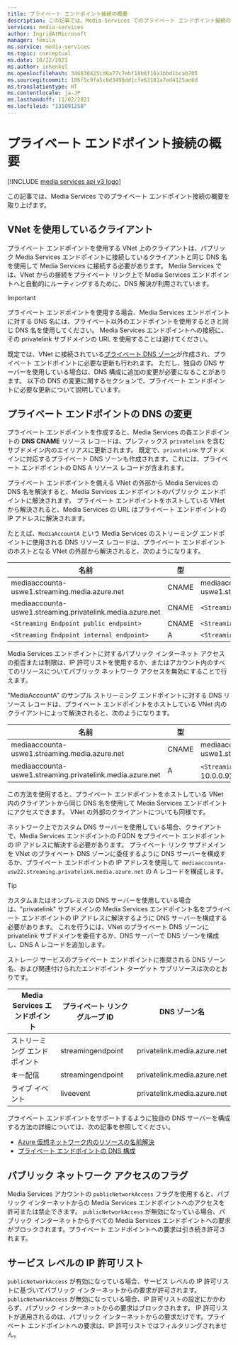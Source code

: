 ```yaml
---
title: プライベート エンドポイント接続の概要
description: この記事では、Media Services でのプライベート エンドポイント接続の概要を取り上げます。
services: media-services
author: IngridAtMicrosoft
manager: femila
ms.service: media-services
ms.topic: conceptual
ms.date: 10/22/2021
ms.author: inhenkel
ms.openlocfilehash: 346630425cd6a77c7ebf18b6f16a1bbd1bcab705
ms.sourcegitcommit: 106f5c9fa5c6d3498dd1cfe63181a7ed4125ae6d
ms.translationtype: HT
ms.contentlocale: ja-JP
ms.lasthandoff: 11/02/2021
ms.locfileid: "131091250"
---
```

# <a name="private-endpoint-connections-overview"></a>プライベート エンドポイント接続の概要

[!INCLUDE [media services api v3 logo](./includes/v3-hr.md)]

この記事では、Media Services でのプライベート エンドポイント接続の概要を取り上げます。

## <a name="clients-using-vnet"></a>VNet を使用しているクライアント

プライベート エンドポイントを使用する VNet 上のクライアントは、パブリック Media Services エンドポイントに接続しているクライアントと同じ DNS 名を使用して Media Services に接続する必要があります。 Media Services では、VNet からの接続をプライベート リンク上で Media Services エンドポイントへと自動的にルーティングするために、DNS 解決が利用されています。

> [!IMPORTANT]
> プライベート エンドポイントを使用する場合、Media Services エンドポイントに対する DNS 名には、プライベート以外のエンドポイントを使用するときと同じ DNS 名を使用してください。 Media Services エンドポイントへの接続に、その privatelink サブドメインの URL を使用することは避けてください。

既定では、VNet に接続されている[プライベート DNS ゾーン](/dns/private-dns-overview)が作成され、プライベート エンドポイントに必要な更新も行われます。 ただし、独自の DNS サーバーを使用している場合は、DNS 構成に追加の変更が必要になることがあります。 以下の DNS の変更に関するセクションで、プライベート エンドポイントに必要な更新について説明しています。

## <a name="dns-changes-for-private-endpoints"></a>プライベート エンドポイントの DNS の変更

プライベート エンドポイントを作成すると、Media Services の各エンドポイントの **DNS CNAME** リソース レコードは、プレフィックス `privatelink` を含むサブドメイン内のエイリアスに更新されます。 既定で、`privatelink` サブドメインに対応するプライベート DNS ゾーンも作成されます。これには、プライベート エンドポイントの DNS A リソース レコードが含まれます。

プライベート エンドポイントを備える VNet の外部から Media Services の DNS 名を解決すると、Media Services エンドポイントのパブリック エンドポイントに解決されます。 プライベート エンドポイントをホストしている VNet から解決されると、Media Services の URL はプライベート エンドポイントの IP アドレスに解決されます。

たとえば、`MediaAccountA` という Media Services のストリーミング エンドポイントに使用される DNS リソース レコードは、プライベート エンドポイントのホストとなる VNet の外部から解決されると、次のようになります。

| 名前 | 型 | 値 |
| ---- | ---- | ----- |
| mediaaccounta-uswe1.streaming.media.azure.net | CNAME | mediaaccounta-uswe1.streaming.privatelink.media.azure.net |
|mediaaccounta-uswe1.streaming.privatelink.media.azure.net | CNAME | `<Streaming Endpoint public endpoint>` |
| `<Streaming Endpoint public endpoint>` | CNAME | `<Streaming Endpoint internal endpoint>` |
| `<Streaming Endpoint internal endpoint>` | A | `<Streaming Endpoint public IP address>` |

Media Services エンドポイントに対するパブリック インターネット アクセスの拒否または制限は、IP 許可リストを使用するか、またはアカウント内のすべてのリソースについてパブリック ネットワーク アクセスを無効にすることで行えます。

"MediaAccountA" のサンプル ストリーミング エンドポイントに対する DNS リソース レコードは、プライベート エンドポイントをホストしている VNet 内のクライアントによって解決されると、次のようになります。

| 名前 | 型 | 値 |
| ---- | ---- | ----- |
| mediaaccounta-uswe1.streaming.media.azure.net | CNAME | mediaaccounta-uswe1.streaming.privatelink.media.azure.net |
|mediaaccounta-uswe1.streaming.privatelink.media.azure.net | A | `<Streaming Endpoint public endpoint>` (例: 10.0.0.9) |

この方法を使用すると、プライベート エンドポイントをホストしている VNet 内のクライアントから同じ DNS 名を使用して Media Services エンドポイントにアクセスできます。 VNet の外部のクライアントについても同様です。

ネットワーク上でカスタム DNS サーバーを使用している場合、クライアントで、Media Services エンドポイントの FQDN をプライベート エンドポイントの IP アドレスに解決する必要があります。 プライベート リンク サブドメインを VNet のプライベート DNS ゾーンに委任するように DNS サーバーを構成するか、プライベート エンドポイントの IP アドレスを使用して  `mediaaccounta-usw22.streaming.privatelink.media.azure.net` の A レコードを構成します。

> [!TIP]
> カスタムまたはオンプレミスの DNS サーバーを使用している場合は、"privatelink" サブドメインの Media Services エンドポイント名をプライベート エンドポイントの IP アドレスに解決するように DNS サーバーを構成する必要があります。 これを行うには、VNet のプライベート DNS ゾーンに privatelink サブドメインを委任するか、DNS サーバーで DNS ゾーンを構成し、DNS A レコードを追加します。

ストレージ サービスのプライベート エンドポイントに推奨される DNS ゾーン名、および関連付けられたエンドポイント ターゲット サブリソースは次のとおりです。

| Media Services エンドポイント | プライベート リンク グループ ID | DNS ゾーン名 |
| ----------------------- | --------------------- | ------------- |
| ストリーミング エンドポイント | streamingendpoint | privatelink.media.azure.net |
| キー配信 | streamingendpoint | privatelink.media.azure.net |
| ライブ イベント | liveevent | privatelink.media.azure.net |

プライベート エンドポイントをサポートするように独自の DNS サーバーを構成する方法の詳細については、次の記事を参照してください。

- [Azure 仮想ネットワーク内のリソースの名前解決](/virtual-network/virtual-networks-name-resolution-for-vms-and-role-instances#name-resolution-that-uses-your-own-dns-server)
- [プライベート エンドポイントの DNS 構成](/private-link/private-endpoint-overview#dns-configuration)

## <a name="public-network-access-flag"></a>パブリック ネットワーク アクセスのフラグ

Media Services アカウントの `publicNetworkAccess` フラグを使用すると、パブリック インターネットからの Media Services エンドポイントへのアクセスを許可または禁止できます。 `publicNetworkAccess` が無効になっている場合、パブリック インターネットからすべての Media Services エンドポイントへの要求がブロックされます。プライベート エンドポイントへの要求は引き続き許可されます。  

## <a name="service-level-ip-allowlists"></a>サービス レベルの IP 許可リスト

`publicNetworkAccess` が有効になっている場合、サービス レベルの IP 許可リストに基づいてパブリック インターネットからの要求が許可されます。 `publicNetworkAccess` が無効になっている場合、IP 許可リストの設定にかかわらず、パブリック インターネットからの要求はブロックされます。 IP 許可リストが適用されるのは、パブリック インターネットからの要求だけです。プライベート エンドポイントへの要求は、IP 許可リストではフィルタリングされません。
